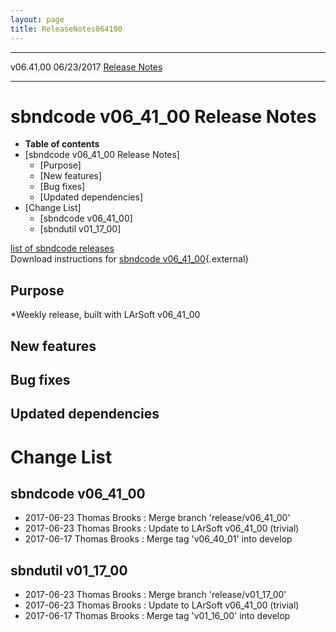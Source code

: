 ```yaml
---
layout: page
title: ReleaseNotes064100
---
```


  ----------- ------------ -- -- ------------------------------------------------------
  v06.41.00   06/23/2017         [Release Notes](ReleaseNotes064100.html)
  ----------- ------------ -- -- ------------------------------------------------------



sbndcode v06\_41\_00 Release Notes
======================================================================================

-   **Table of contents**
-   [sbndcode v06\_41\_00 Release
    Notes]
    -   [Purpose]
    -   [New features]
    -   [Bug fixes]
    -   [Updated dependencies]
-   [Change List]
    -   [sbndcode v06\_41\_00]
    -   [sbndutil v01\_17\_00]

[list of sbndcode
releases](List_of_SBND_code_releases.html)\
Download instructions for [sbndcode
v06\_41\_00](http://scisoft.fnal.gov/scisoft/bundles/sbnd/v06_41_00/sbndcode-v06_41_00.html){.external}



Purpose
----------------------------------

\*Weekly release, built with LArSoft v06\_41\_00



New features
--------------------------------------------



Bug fixes
--------------------------------------



Updated dependencies
------------------------------------------------------------



Change List
==========================================



sbndcode v06\_41\_00
----------------------------------------------------------

-   2017-06-23 Thomas Brooks : Merge branch \'release/v06\_41\_00\'
-   2017-06-23 Thomas Brooks : Update to LArSoft v06\_41\_00 (trivial)
-   2017-06-17 Thomas Brooks : Merge tag \'v06\_40\_01\' into develop



sbndutil v01\_17\_00
----------------------------------------------------------

-   2017-06-23 Thomas Brooks : Merge branch \'release/v01\_17\_00\'
-   2017-06-23 Thomas Brooks : Update to LArSoft v06\_41\_00 (trivial)
-   2017-06-17 Thomas Brooks : Merge tag \'v01\_16\_00\' into develop
